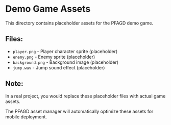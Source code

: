 # Demo Game Assets

This directory contains placeholder assets for the PFAGD demo game.

## Files:
- `player.png` - Player character sprite (placeholder)
- `enemy.png` - Enemy sprite (placeholder)  
- `background.png` - Background image (placeholder)
- `jump.wav` - Jump sound effect (placeholder)

## Note:
In a real project, you would replace these placeholder files with actual game assets.

The PFAGD asset manager will automatically optimize these assets for mobile deployment.